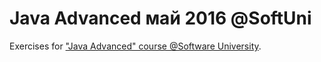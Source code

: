 # Java Advanced май 2016 @SoftUni

Exercises for ["Java Advanced" course @Software University](https://softuni.bg/trainings/1377/advanced-java-may-2016).
